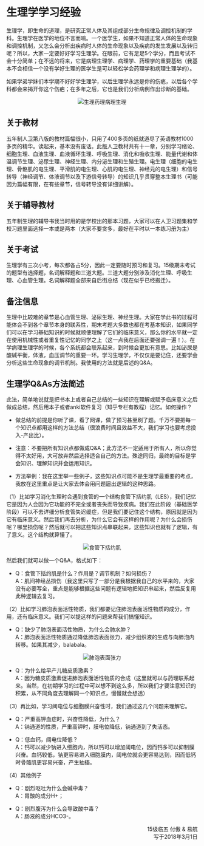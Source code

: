 # 生理学学习经验

生理学，即生命的道理，是研究正常人体及其组成部分生命规律及调控机制的学科。生理学在医学的地位不言而喻。一个医学生，如果不知道正常人体的生命现象和调控机制，又怎么会分析出疾病时人体的生命现象以及疾病的发生发展以及转归呢？所以，大家一定要好好学习生理学。在眼前，它有足足5个学分，而且考试不会十分简单；在不远的将来，它是病理生理学、病理学、药理学的重要基础（我基本不会相信一个没有学好生理的医学生是可以轻松学会药理学和病理生理学的）。

如果学弟学妹们本学期不好好学生理学，以后生理学永远是你的伤疤，以后各个学科都会来揭开你这个伤疤；在多年之后，它也是我们分析病例作出诊断的基础。

<div align=center>
<img src="https://gitee.com/zcx980605/Survive_XYSM_dev/raw/master/Image/Ch1_2_1.png" alt="生理药理病理生理">
</div>

## 关于教材

五年制人卫第八版的教材篇幅很小，只用了400多页的纸就道尽了英语教材1000多页的精华。读起来，基本没有废话。此版人卫教材共有十一章，分别学习绪论、细胞生理、血液生理、血液循环生理、呼吸生理、消化和吸收生理、能量代谢和体温调节生理、泌尿生理、神经生理、内分泌生理和生殖生理。电生理（细胞的电生理、骨骼肌的电生理、平滑肌的电生理、心肌的电生理、神经元的电生理）和信号转导（神经调节、体液调节以及下游信号转导）的知识几乎贯穿整本生理书（可能因为篇幅有限，在有些章节，信号转导没有详细讲解）。

## 关于辅导教材

五年制生理的辅导书我当时用的是学校出的那本习题，大家可以在人卫习题集和学校习题里面选择一本或是两本（大家不要贪多，最好在平时以一本练习册为主）

## 关于考试

生理学有三次小考，每次都各占5分，因此一定要随时预习和复习。15级期末考试的题型有选择题，名词解释题和三道大题。三道大题分别涉及消化生理、呼吸生理、心血管生理。名词解释题全部来自后街总结（现在似乎已经搬迁）。

## 备注信息

生理中比较难的章节是心血管生理、泌尿生理、神经生理。大家在学此书的过程可能体会不到各个章节本身的联系性，期末考题大多数也都在考基本知识，如果同学们可以在学习基础知识的时候就顺便理解了它们的临床意义，那么你的水平就一定在使用机械性或者重复性记忆的同学之上（这一点我在后面还要强调一遍！）。在学病理生理学的时候，各个系统都会联系起来，到时候会更加有意思。比如泌尿是酸碱平衡，体液，血压调节的重要一环。学习生理学，不仅仅是要记住，还要学会分析这些生命现象的调节机制。我使用的方法就是后述的Q&A。

## 生理学Q&As方法简述

此法，简单地说就是把书本上或者自己总结的一些知识在理解或赋予临床意义之后做成总结，然后用本子或者anki软件复习（知乎专栏有教程）记忆。如何操作？

+ 做总结的前提是你听了课，看了网课，做了预习甚至刷了题。千万不要把每一个知识点都用这样的方法总结（很浪费时间且效益不大，我们学习也要考虑投入-产出比）。

+ 注意：不要把所有知识点都做成Q&A；此方法不一定适用于所有人，所以你觉得不太好用，大可放弃然后选择适合自己的方法。殊途同归，最终的目标是学会知识、理解知识并会运用知识。

+ 方法举例：我在这里举一些例子，这些知识点可能不是生理学最重要的考点，我放在这里重点是让大家去体会用问题逼出逻辑的这种思路。

（1）比如学习消化生理时会遇到食管的一个结构食管下括约肌（LES），我们记忆它是因为人会因为它功能的不完全或者丧失而导致疾病。我们在此阶段（基础医学阶段）可以不去详细分析食管失迟缓症，但是我们要记住这个结构，原因就是因为它有临床意义。然后我们再去分析，为什么它会有这样的作用呢？为什么会损伤呢？哪里损伤呢？然后就可以把这些知识点串联起来，这些知识也就有了逻辑，有了意义。这个结构就算懂了。

<div align=center>
<img src="https://gitee.com/zcx980605/Survive_XYSM_dev/raw/master/Image/Ch1_2_2.png" alt="食管下括约肌">
</div>

然后我们就可以做一个Q&A，格式如下：

+ Q：食管下括约肌是什么？作用是？调节机制？如何损伤？    
    A：肌间神经丛损伤（我这里只写了一部分是我根据我自己的水平来的，大家没有必要写全，重点是能够根据这些问题有逻辑地把知识串起来，然后反复用此种逻辑去复习。

（2）比如学习肺泡表面活性物质，我们都要记住肺泡表面活性物质的成分，作用，还有临床意义。我们可以提这样的问题来帮我们搞懂知识。

+ Q：缺少了肺泡表面活性物质，为什么会肺水肿？    
    A：肺泡表面活性物质通过降低肺泡表面张力，减少组织液的生成与向肺泡内转移。如果其减少，balabala。

<div align=center>
<img src="https://gitee.com/zcx980605/Survive_XYSM_dev/raw/master/Image/Ch1_2_3.png" alt="肺泡表面张力">
</div>

+ Q：为什么给早产儿糖皮质激素？    
    A：因为糖皮质激素促进肺泡表面活性物质的合成（这里就可以与药理联系起来。当然，在初期学习的过程中可以想不到这么多，所以我们才要注意知识的积累，从不同角度去理解同一个知识点，慢慢就会想透）

（3）再比如，学习阈电位与细胞膜兴奋性时，我们通过这几个问题来理解它。

+ Q：严重高钾血症时，兴奋性降低，为什么？    
    A：钠通道的性质，严重高钾时，膜电位降低，钠通道到了失活态。  

+ Q：低血钙，阈电位降低？    
    A：钙可以减少钠进入细胞内，所以钙可以增加阈电位，因而钙多可以抑制膜兴奋。血钙较低，钠更容易进入细胞膜内，阈电位就会更容易达到，因而低钙时骨骼肌更容易兴奋，产生抽搐。

（4）其他例子

+ Q：剧烈呕吐为什么会碱中毒？    
    A：胃酸的成分H+；

+ Q：剧烈腹泻为什么会导致酸中毒？    
    A：肠液的成分HCO3-。

<p align="right">15级临五 付傲 &amp; 易航<br/>写于2018年3月1日</p>